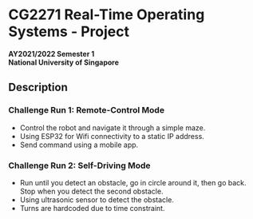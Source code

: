 # CG2271 Real-Time Operating Systems - Project

__AY2021/2022 Semester 1<br>
National University of Singapore__

## Description

### Challenge Run 1: Remote-Control Mode

* Control the robot and navigate it through a simple maze.
* Using ESP32 for Wifi connectivity to a static IP address.
* Send command using a mobile app.

### Challenge Run 2: Self-Driving Mode

* Run until you detect an obstacle, go in circle around it, then go back. Stop when you detect the second obstacle.
* Using ultrasonic sensor to detect the obstacle.
* Turns are hardcoded due to time constraint.


